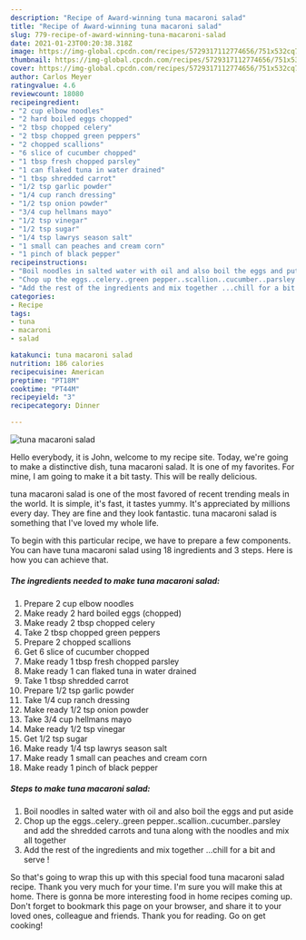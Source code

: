 ```yaml
---
description: "Recipe of Award-winning tuna macaroni salad"
title: "Recipe of Award-winning tuna macaroni salad"
slug: 779-recipe-of-award-winning-tuna-macaroni-salad
date: 2021-01-23T00:20:38.318Z
image: https://img-global.cpcdn.com/recipes/5729317112774656/751x532cq70/tuna-macaroni-salad-recipe-main-photo.jpg
thumbnail: https://img-global.cpcdn.com/recipes/5729317112774656/751x532cq70/tuna-macaroni-salad-recipe-main-photo.jpg
cover: https://img-global.cpcdn.com/recipes/5729317112774656/751x532cq70/tuna-macaroni-salad-recipe-main-photo.jpg
author: Carlos Meyer
ratingvalue: 4.6
reviewcount: 18080
recipeingredient:
- "2 cup elbow noodles"
- "2 hard boiled eggs chopped"
- "2 tbsp chopped celery"
- "2 tbsp chopped green peppers"
- "2 chopped scallions"
- "6 slice of cucumber chopped"
- "1 tbsp fresh chopped parsley"
- "1 can flaked tuna in water drained"
- "1 tbsp shredded carrot"
- "1/2 tsp garlic powder"
- "1/4 cup ranch dressing"
- "1/2 tsp onion powder"
- "3/4 cup hellmans mayo"
- "1/2 tsp vinegar"
- "1/2 tsp sugar"
- "1/4 tsp lawrys season salt"
- "1 small can peaches and cream corn"
- "1 pinch of black pepper"
recipeinstructions:
- "Boil noodles in salted water with oil and also boil the eggs and put aside"
- "Chop up the eggs..celery..green pepper..scallion..cucumber..parsley and add the shredded carrots and tuna along with the noodles and mix all together"
- "Add the rest of the ingredients and mix together ...chill for a bit and serve !"
categories:
- Recipe
tags:
- tuna
- macaroni
- salad

katakunci: tuna macaroni salad 
nutrition: 186 calories
recipecuisine: American
preptime: "PT18M"
cooktime: "PT44M"
recipeyield: "3"
recipecategory: Dinner

---
```



![tuna macaroni salad](https://img-global.cpcdn.com/recipes/5729317112774656/751x532cq70/tuna-macaroni-salad-recipe-main-photo.jpg)

Hello everybody, it is John, welcome to my recipe site. Today, we're going to make a distinctive dish, tuna macaroni salad. It is one of my favorites. For mine, I am going to make it a bit tasty. This will be really delicious.



tuna macaroni salad is one of the most favored of recent trending meals in the world. It is simple, it's fast, it tastes yummy. It's appreciated by millions every day. They are fine and they look fantastic. tuna macaroni salad is something that I've loved my whole life.


To begin with this particular recipe, we have to prepare a few components. You can have tuna macaroni salad using 18 ingredients and 3 steps. Here is how you can achieve that.

<!--inarticleads1-->

##### The ingredients needed to make tuna macaroni salad:

1. Prepare 2 cup elbow noodles
1. Make ready 2 hard boiled eggs (chopped)
1. Make ready 2 tbsp chopped celery
1. Take 2 tbsp chopped green peppers
1. Prepare 2 chopped scallions
1. Get 6 slice of cucumber chopped
1. Make ready 1 tbsp fresh chopped parsley
1. Make ready 1 can flaked tuna in water drained
1. Take 1 tbsp shredded carrot
1. Prepare 1/2 tsp garlic powder
1. Take 1/4 cup ranch dressing
1. Make ready 1/2 tsp onion powder
1. Take 3/4 cup hellmans mayo
1. Make ready 1/2 tsp vinegar
1. Get 1/2 tsp sugar
1. Make ready 1/4 tsp lawrys season salt
1. Make ready 1 small can peaches and cream corn
1. Make ready 1 pinch of black pepper




<!--inarticleads2-->

##### Steps to make tuna macaroni salad:

1. Boil noodles in salted water with oil and also boil the eggs and put aside
1. Chop up the eggs..celery..green pepper..scallion..cucumber..parsley and add the shredded carrots and tuna along with the noodles and mix all together
1. Add the rest of the ingredients and mix together ...chill for a bit and serve !




So that's going to wrap this up with this special food tuna macaroni salad recipe. Thank you very much for your time. I'm sure you will make this at home. There is gonna be more interesting food in home recipes coming up. Don't forget to bookmark this page on your browser, and share it to your loved ones, colleague and friends. Thank you for reading. Go on get cooking!
